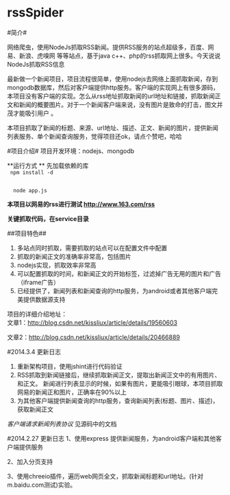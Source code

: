 rssSpider
=========

#简介#

  网络爬虫，使用NodeJs抓取RSS新闻。提供RSS服务的站点超级多，百度、网易、新浪、虎嗅网 等等站点，基于java  c++、php的rss抓取网上很多。今天说说NodeJs抓取RSS信息

  最新做一个新闻项目，项目流程很简单，使用nodejs去网络上面抓取新闻，存到mongodb数据库，然后对客户端提供http服务。客户端的实现网上有很多源码，本项目没有客户端的实现。怎么从rss地址抓取新闻的url地址和链接，抓取新闻正文和新闻的概要图片。对于一个新闻客户端来说，没有图片是致命的打击，图文并茂才能吸引用户 。

  本项目抓取了新闻的标题、来源、url地址、描述、正文、新闻的图片，提供新闻列表服务、单个新闻查询服务，觉得项目还ok，请点个赞吧，哈哈

#项目介绍#
项目开发环境：nodejs、mongodb

**运行方式 **
先加载依赖的库  
<code> npm install -d </code>   

<code> 
  node app.js
</code>

**本项目以网易的rss进行测试 http://www.163.com/rss**

**关键抓取代码，在service目录**


##项目特色##
1.  多站点同时抓取，需要抓取的站点可以在配置文件中配置
2.  抓取的新闻正文的准确率非常高，包括图片
3.  nodejs实现，抓取效率非常高
4.  可以配置抓取的时间，和新闻正文的开始标签，过滤掉广告无用的图片和广告（iframe广告）
5.  已经提供了，新闻列表和新闻查询的http服务，为android或者其他客户端完美提供数据源支持



项目的详细介绍地址：  
文章1：http://blog.csdn.net/kissliux/article/details/19560603  

文章2：http://blog.csdn.net/kissliux/article/details/20466889  

#2014.3.4  更新日志
1.  重新架构项目，使用jshint进行代码验证
2.  RSS抓取到新闻链接后，继续抓取新闻正文，提取出新闻正文中的有用图片、和正文。 新闻进行列表显示的时候，如果有图片，更能吸引眼球，本项目抓取网易的新闻正和图片，正确率在90%以上
3.  为其他客户端提供新闻查询的http服务，查询新闻列表(标题、图片、描述)，获取新闻正文

*客户端请求新闻列表协议* 见源码中的文档


#2014.2.27 更新日志
1、使用express 提供新闻服务，为android客户端和其他客户端提供服务

2、加入分页支持

3、使用chreeio插件，遍历web网页全文，抓取新闻标题和url地址。(针对m.baidu.com测试)实验。



